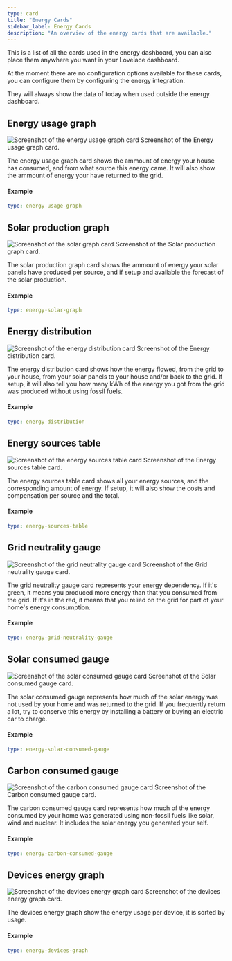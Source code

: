 ```yaml
---
type: card
title: "Energy Cards"
sidebar_label: Energy Cards
description: "An overview of the energy cards that are available."
---
```


This is a list of all the cards used in the energy dashboard, you can also place them anywhere you want in your Lovelace dashboard.

At the moment there are no configuration options available for these cards, you can configure them by configuring the energy integration.

They will always show the data of today when used outside the energy dashboard.

## Energy usage graph

<p class='img'>
  <img src='/images/lovelace/energy/usage-graph.png' alt='Screenshot of the energy usage graph card'>
  Screenshot of the Energy usage graph card.
</p>

The energy usage graph card shows the ammount of energy your house has consumed, and from what source this energy came.
It will also show the ammount of energy your have returned to the grid.

#### Example
```yaml
type: energy-usage-graph
```

## Solar production graph

<p class='img'>
  <img src='/images/lovelace/energy/solar-graph.png' alt='Screenshot of the solar graph card'>
  Screenshot of the Solar production graph card.
</p>

The solar production graph card shows the ammount of energy your solar panels have produced per source, and if setup and available the forecast of the solar production.

#### Example
```yaml
type: energy-solar-graph
```

## Energy distribution

<p class='img'>
  <img src='/images/lovelace/energy/distribution.png' alt='Screenshot of the energy distribution card'>
  Screenshot of the Energy distribution card.
</p>

The energy distribution card shows how the energy flowed, from the grid to your house, from your solar panels to your house and/or back to the grid.
If setup, it will also tell you how many kWh of the energy you got from the grid was produced without using fossil fuels.

#### Example
```yaml
type: energy-distribution
```

## Energy sources table

<p class='img'>
  <img src='/images/lovelace/energy/sources-table.png' alt='Screenshot of the energy sources table card'>
  Screenshot of the Energy sources table card.
</p>

The energy sources table card shows all your energy sources, and the corresponding amount of energy.
If setup, it will also show the costs and compensation per source and the total.

#### Example
```yaml
type: energy-sources-table
```

## Grid neutrality gauge

<p class='img'>
  <img src='/images/lovelace/energy/grid-neutrality-gauge.png' alt='Screenshot of the grid neutrality gauge card'>
  Screenshot of the Grid neutrality gauge card.
</p>

The grid neutrality gauge card represents your energy dependency. If it's green, it means you produced more energy than that you consumed from the grid. If it's in the red, it means that you relied on the grid for part of your home's energy consumption.

#### Example
```yaml
type: energy-grid-neutrality-gauge
```

## Solar consumed gauge

<p class='img'>
  <img src='/images/lovelace/energy/solar-consumed-gauge.png' alt='Screenshot of the solar consumed gauge card'>
  Screenshot of the Solar consumed gauge card.
</p>

The solar consumed gauge represents how much of the solar energy was not used by your home and was returned to the grid. If you frequently return a lot, try to conserve this energy by installing a battery or buying an electric car to charge.

#### Example
```yaml
type: energy-solar-consumed-gauge
```

## Carbon consumed gauge

<p class='img'>
  <img src='/images/lovelace/energy/carbon-consumed-gauge.png' alt='Screenshot of the carbon consumed gauge card'>
  Screenshot of the Carbon consumed gauge card.
</p>

The carbon consumed gauge card represents how much of the energy consumed by your home was generated using non-fossil fuels like solar, wind and nuclear. It includes the solar energy you generated your self.

#### Example
```yaml
type: energy-carbon-consumed-gauge
```

## Devices energy graph

<p class='img'>
  <img src='/images/lovelace/energy/devices-graph.png' alt='Screenshot of the devices energy graph card'>
  Screenshot of the devices energy graph card.
</p>

The devices energy graph show the energy usage per device, it is sorted by usage.

#### Example
```yaml
type: energy-devices-graph
```
